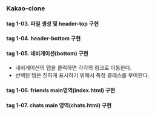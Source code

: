 ### Kakao-clone

#### tag 1-03. 파일 생성 및 header-top 구현

#### tag 1-04. header-bottom 구현

#### tag 1-05. 네비게이션(bottom) 구현

- 네비게이션의 탭을 클릭하면 각각의 링크로 이동한다.
- 선택된 탭은 진하게 표시하기 위해서 특정 클래스를 부여한다.

#### tag 1-06. friends main영역(index.html) 구현

#### tag 1-07. chats main 영역(chats.html) 구현

